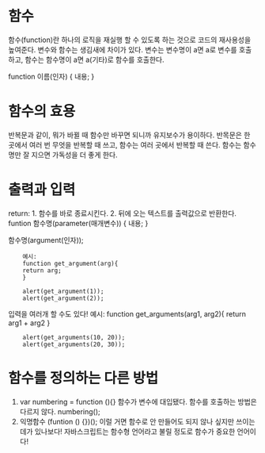 # 함수
  함수(function)란 하나의 로직을 재실행 할 수 있도록 하는 것으로 코드의 재사용성을 높여준다.
  변수와 함수는 생김새에 차이가 있다. 변수는 변수명이 a면 a로 변수를 호출하고, 함수는 함수명이 a면 a(기타)로 함수를 호출한다.
  
  function 이름(인자) {
   내용;
  }
  
# 함수의 효용
  반복문과 같이, 뭐가 바뀔 때 함수만 바꾸면 되니까 유지보수가 용이하다.
  반목문은 한 곳에서 여러 번 무엇을 반복할 때 쓰고, 함수는 여러 곳에서 반복할 때 쓴다.
  함수는 함수명만 잘 지으면 가독성을 더 좋게 한다.
  
# 출력과 입력
  return: 1. 함수를 바로 종료시킨다. 2. 뒤에 오는 텍스트를 출력값으로 반환한다.
  funtion 함수명(parameter(매개변수)) {
  내용;
  }
  
  함수명(argument(인자));
  
        예시: 
        function get_argument(arg){
        return arg;
        }

        alert(get_argument(1));
        alert(get_argument(2));
        
  입력을 여러개 할 수도 있다!
        예시:
        function get_arguments(arg1, arg2){
        return arg1 + arg2
        }

        alert(get_arguments(10, 20));
        alert(get_arguments(20, 30));
        
# 함수를 정의하는 다른 방법
  1. var numbering = function (){}
     함수가 변수에 대입됐다. 
     함수를 호출하는 방법은 다르지 않다.
     numbering();
  2. 익명함수
     (funtion () {})();
     이럴 거면 함수로 안 만들어도 되지 않나 싶지만 쓰이는 데가 있나보다!
  자바스크립트는 함수형 언어라고 불릴 정도로 함수가 중요한 언어이다!
